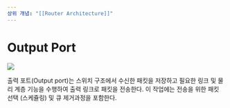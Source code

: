 ```yaml
---
상위 개념: "[[Router Architecture]]"
---
```

# Output Port
![](https://i.imgur.com/gQJvi4z.png)

출력 포트(Output port)는 스위치 구조에서 수신한 패킷을 저장하고 필요한 링크 및 물리 계층 기능을 수행하여 출력 링크로 패킷을 전송한다. 이 작업에는 전송을 위한 패킷 선택 (스케쥴링) 및 큐 제거과정을 포함한다.